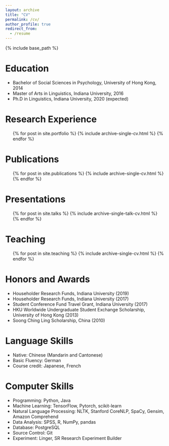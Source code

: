 ```yaml
---
layout: archive
title: "CV"
permalink: /cv/
author_profile: true
redirect_from:
  - /resume
---
```


{% include base_path %}

Education
======
* Bachelor of Social Sciences in Psychology, University of Hong Kong, 
2014
* Master of Arts in Linguistics, Indiana University, 2016
* Ph.D in Linguistics, Indiana University, 2020 (expected)

Research Experience
======
  <ul>{% for post in site.portfolio %}
    {% include archive-single-cv.html %}
  {% endfor %}</ul>
  
Publications
======
  <ul>{% for post in site.publications %}
    {% include archive-single-cv.html %}
  {% endfor %}</ul>

Presentations
======
  <ul>{% for post in site.talks %}
    {% include archive-single-talk-cv.html %}
  {% endfor %}</ul>
  
Teaching
======
  <ul>{% for post in site.teaching %}
    {% include archive-single-cv.html %}
  {% endfor %}</ul>
  
Honors and Awards
======
* Householder Research Funds, Indiana University (2019)
* Householder Research Funds, Indiana University (2017)
* Student Conference Fund Travel Grant, Indiana University (2017)
* HKU Worldwide Undergraduate Student Exchange Scholarship, University 
of Hong Kong (2013)
* Soong Ching Ling Scholarship, China (2010)

Language Skills
======
* Native: Chinese (Mandarin and Cantonese)
* Basic Fluency: German
* Course credit: Japanese, French

Computer Skills
=====
* Programming: Python, Java
* Machine Learning: TensorFlow, Pytorch, scikit-learn
* Natural Language Processing: NLTK, Stanford CoreNLP, SpaCy, Gensim, Amazon Comprehend
* Data Analysis: SPSS, R, NumPy, pandas
* Database: PostgreSQL
* Source Control: Git
* Experiment: Linger, SR Research Experiment Builder

 
